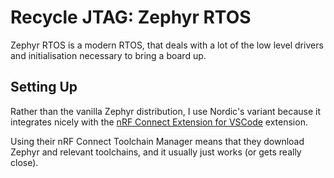 # Recycle JTAG: Zephyr RTOS

Zephyr RTOS is a modern RTOS, that deals with a lot of the low level drivers and initialisation necessary to bring a board up.

## Setting Up

Rather than the vanilla Zephyr distribution, I use Nordic's variant because it integrates nicely with the [nRF Connect Extension for VSCode](https://www.nordicsemi.com/Products/Development-tools/nRF-Connect-for-VS-Code) extension.

Using their nRF Connect Toolchain Manager means that they download Zephyr and relevant toolchains, and it usually just works (or gets really close).

